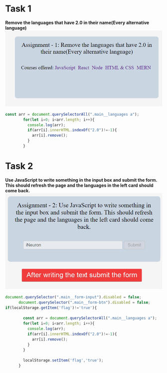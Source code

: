 # Task 1
**Remove the languages that have 2.0 in their name(Every alternative language)**
![](./ass7.1-after.png)
```Javascript
const arr = document.querySelectorAll(".main__languages a");
        for(let i=0; i<arr.length; i++){
          console.log(arr);
          if(arr[i].innerHTML.indexOf("2.0")!=-1){
            arr[i].remove();
          }
        }
```
# Task 2
**Use JavaScript to write something in the input box and submit the form. This should refresh the page and the languages in the left card should come back.**
![](./ass7.2-after.png)
```Javascript
document.querySelector(".main__form-input").disabled = false;
      document.querySelector(".main__form-btn").disabled = false;
if(localStorage.getItem('flag')!='true'){
        
        const arr = document.querySelectorAll(".main__languages a");
        for(let i=0; i<arr.length; i++){
          console.log(arr);
          if(arr[i].innerHTML.indexOf("2.0")!=-1){
            arr[i].remove();
          }
        }
        
        localStorage.setItem('flag','true');
      }
```